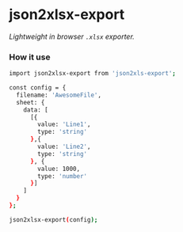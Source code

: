 # json2xlsx-export
_Lightweight in browser `.xlsx` exporter._

### How it use

```sh
import json2xlsx-export from 'json2xls-export';

const config = {
  filename: 'AwesomeFile',
  sheet: {
    data: [
      [{
        value: 'Line1',
        type: 'string'
      },{
        value: 'Line2',
        type: 'string'
      }, {
        value: 1000,
        type: 'number'
      }]
    ]
  }
};

json2xlsx-export(config);
```
